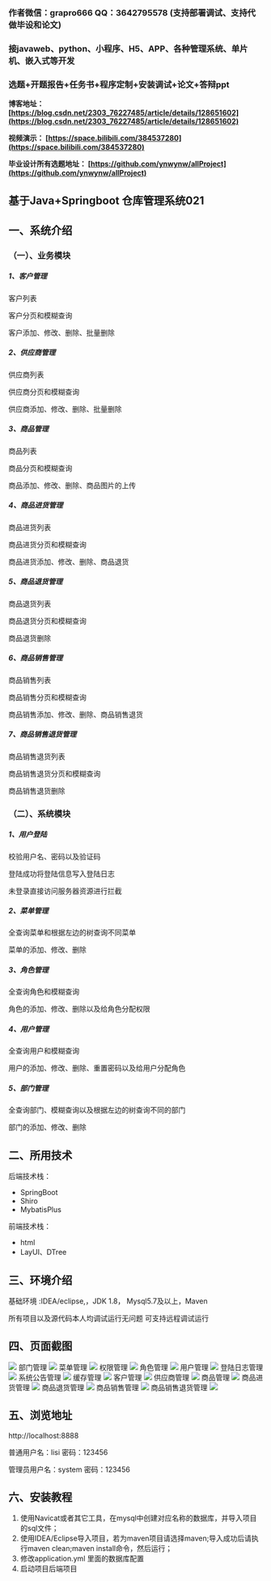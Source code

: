 ### 作者微信：grapro666 QQ：3642795578 (支持部署调试、支持代做毕设和论文)

### 接javaweb、python、小程序、H5、APP、各种管理系统、单片机、嵌入式等开发

### 选题+开题报告+任务书+程序定制+安装调试+论文+答辩ppt

**博客地址：
[https://blog.csdn.net/2303_76227485/article/details/128651602](https://blog.csdn.net/2303_76227485/article/details/128651602)**

**视频演示：
[https://space.bilibili.com/384537280](https://space.bilibili.com/384537280)**

**毕业设计所有选题地址：
[https://github.com/ynwynw/allProject](https://github.com/ynwynw/allProject)**

## 基于Java+Springboot 仓库管理系统021

## 一、系统介绍

### （一）、业务模块

##### 1、客户管理

客户列表

客户分页和模糊查询

客户添加、修改、删除、批量删除

##### 2、供应商管理

供应商列表

供应商分页和模糊查询

供应商添加、修改、删除、批量删除

##### 3、商品管理

商品列表

商品分页和模糊查询

商品添加、修改、删除、商品图片的上传

##### 4、商品进货管理

商品进货列表

商品进货分页和模糊查询

商品进货添加、修改、删除、商品退货

##### 5、商品退货管理

商品退货列表

商品退货分页和模糊查询

商品退货删除

##### 6、商品销售管理

商品销售列表

商品销售分页和模糊查询

商品销售添加、修改、删除、商品销售退货

##### 7、商品销售退货管理

商品销售退货列表

商品销售退货分页和模糊查询

商品销售退货删除

### （二）、系统模块

##### 1、用户登陆

校验用户名、密码以及验证码

登陆成功将登陆信息写入登陆日志

未登录直接访问服务器资源进行拦截

##### 2、菜单管理

全查询菜单和根据左边的树查询不同菜单

菜单的添加、修改、删除

##### 3、角色管理

全查询角色和模糊查询

角色的添加、修改、删除以及给角色分配权限

##### 4、用户管理

全查询用户和模糊查询

用户的添加、修改、删除、重置密码以及给用户分配角色

##### 5、部门管理

全查询部门、模糊查询以及根据左边的树查询不同的部门

部门的添加、修改、删除

## 二、所用技术

后端技术栈：

- SpringBoot
- Shiro
- MybatisPlus

前端技术栈：

- html
- LayUI、DTree


## 三、环境介绍

基础环境 :IDEA/eclipse,，JDK 1.8， Mysql5.7及以上，Maven

所有项目以及源代码本人均调试运行无问题 可支持远程调试运行

## 四、页面截图


![](picture/login.PNG)
部门管理
![](picture/dept.PNG)
菜单管理
![](picture/menu.PNG)
权限管理
![](picture/permission.PNG)
角色管理
![](picture/role.PNG)
用户管理
![](picture/user.PNG)
登陆日志管理
![](picture/loginfo.PNG)
系统公告管理
![](picture/notice.PNG)
缓存管理
![](picture/cache.PNG)
客户管理
![](picture/customer.PNG)
供应商管理
![](picture/provider.PNG)
商品管理
![](picture/goods.PNG)
商品进货管理
![](picture/inport.PNG)
商品退货管理
![](picture/output.PNG)
商品销售管理
![](picture/sales.PNG)
商品销售退货管理
![](picture/salesback.PNG)

## 五、浏览地址

http://localhost:8888

普通用户名：lisi    密码：123456

管理员用户名：system    密码：123456

## 六、安装教程

1. 使用Navicat或者其它工具，在mysql中创建对应名称的数据库，并导入项目的sql文件；
2. 使用IDEA/Eclipse导入项目，若为maven项目请选择maven;导入成功后请执行maven clean;maven install命令，然后运行；
3. 修改application.yml 里面的数据库配置
4. 启动项目后端项目 
